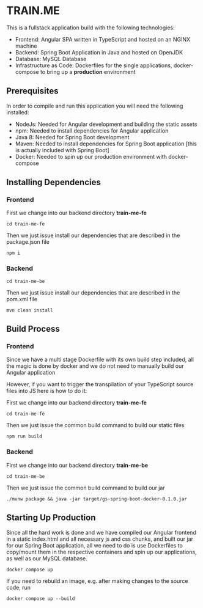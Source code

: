 # TRAIN.ME
This is a fullstack application build with the following technologies:
* Frontend: Angular SPA written in TypeScript and hosted on an NGINX machine
* Backend: Spring Boot Application in Java and hosted on OpenJDK
* Database: MySQL Database
* Infrastructure as Code: Dockerfiles for the single applications, docker-compose to bring up a **production** environment

## Prerequisites
In order to compile and run this application you will need the following installed:
* NodeJs: Needed for Angular development and building the static assets
* npm: Needed to install dependencies for Angular application
* Java 8: Needed for Spring Boot development
* Maven: Needed to install dependencies for Spring Boot application [this is actually included with Spring Boot]
* Docker: Needed to spin up our production environment with docker-compose

## Installing Dependencies
### Frontend
First we change into our backend directory **train-me-fe**
```
cd train-me-fe
```
Then we just issue install our dependencies that are described in the package.json file
```
npm i
```
### Backend
```
cd train-me-be
```
Then we just issue install our dependencies that are described in the pom.xml file
```
mvn clean install
```

## Build Process
### Frontend
Since we have a multi stage Dockerfile with its own build step included, all the magic is done by docker and we do not need to manually build our Angular application

However, if you want to trigger the transpilation of your TypeScript source files into JS here is how to do it:

First we change into our backend directory **train-me-fe**
```
cd train-me-fe
```
Then we just issue the common build command to build our static files
```
npm run build
```

### Backend 
First we change into our backend directory **train-me-be**
```
cd train-me-be
```
Then we just issue the common build command to build our jar
```
./mvnw package && java -jar target/gs-spring-boot-docker-0.1.0.jar
```

## Starting Up Production
Since all the hard work is done and we have compiled our Angular frontend in a static index.html and all necessary js and css chunks, and built our jar for our Spring Boot application, all we need to do is use Dockerfiles to copy/mount them in the respective containers and spin up our applications, as well as our MySQL database.
```
docker compose up
```
If you need to rebuild an image, e.g. after making changes to the source code, run
```
docker compose up --build
```